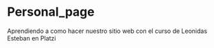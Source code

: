 # Personal_page
Aprendiendo a como hacer nuestro sitio web  con el curso de Leonidas Esteban en Platzi
